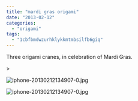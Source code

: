 ```yaml
---
title: "mardi gras origami"
date: "2013-02-12"
categories: 
  - "origami"
tags: 
  - "1cbfbmdwzurhklykkmtmbsilfb6giq"
---
```


Three origami cranes, in celebration of Mardi Gras.

\>

<img src="https://images.squarespace-cdn.com/content/v1/4ff3a147e4b0d277e95412d1/1360695022030-X84GE9BOMCI272AUGHM3/iphone-20130212134907-0.jpg" alt="iphone-20130212134907-0.jpg" />

![iphone-20130212134907-0.jpg](https://images.squarespace-cdn.com/content/v1/4ff3a147e4b0d277e95412d1/1360695022030-X84GE9BOMCI272AUGHM3/iphone-20130212134907-0.jpg)
